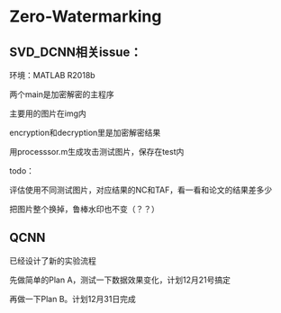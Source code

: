 # Zero-Watermarking
 
## SVD_DCNN相关issue：

环境：MATLAB R2018b

两个main是加密解密的主程序

主要用的图片在img内

encryption和decryption里是加密解密结果

用processsor.m生成攻击测试图片，保存在test内


todo：

评估使用不同测试图片，对应结果的NC和TAF，看一看和论文的结果差多少

把图片整个换掉，鲁棒水印也不变（？？）

## QCNN

已经设计了新的实验流程

先做简单的Plan A，测试一下数据效果变化，计划12月21号搞定

再做一下Plan B。计划12月31日完成
